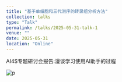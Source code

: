 ```yaml
---
title: "基于单细胞和三代测序的转录组分析方法"
collection: talks
type: "Talk"
permalink: /talks/2025-05-31-talk-1
venue: ""
date: 2025-05-31
location: "Online"
---
```


AI4S专题研讨会报告:漫谈学习使用AI助手的过程

![p](https://zijiejin.github.io/images/20250531_Talk.PNG)
